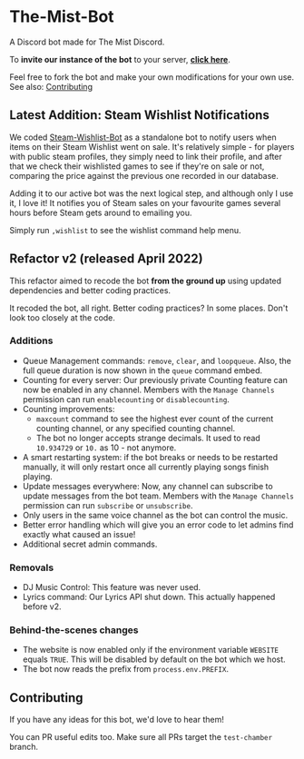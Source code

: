 # The-Mist-Bot
A Discord bot made for The Mist Discord.

To **invite our instance of the bot** to your server, **[click here](https://discord.com/api/oauth2/authorize?client_id=630381078963552267&permissions=70634560&scope=bot)**.

Feel free to fork the bot and make your own modifications for your own use. See also: [Contributing](#contributing)

## Latest Addition: Steam Wishlist Notifications
We coded [Steam-Wishlist-Bot](https://github.com/The-Mist-Development/Steam-Wishlist-Bot) as a standalone bot to notify users when items on their Steam Wishlist went on sale. It's relatively simple - for players with public steam profiles, they simply need to link their profile, and after that we check their wishlisted games to see if they're on sale or not, comparing the price against the previous one recorded in our database. 

Adding it to our active bot was the next logical step, and although only I use it, I love it! It notifies you of Steam sales on your favourite games several hours before Steam gets around to emailing you.

Simply run `,wishlist` to see the wishlist command help menu.  

## Refactor v2 (released April 2022)
This refactor aimed to recode the bot **from the ground up** using updated dependencies and better coding practices. 

It recoded the bot, all right. Better coding practices? In some places. Don't look too closely at the code. 

### Additions
- Queue Management commands: `remove`, `clear`, and `loopqueue`. 
Also, the full queue duration is now shown in the `queue` command embed.
- Counting for every server: Our previously private Counting feature can now be enabled in any channel. 
Members with the `Manage Channels` permission can run `enablecounting` or `disablecounting`.
- Counting improvements: 
    - `maxcount` command to see the highest ever count of the current counting channel, or any specified counting channel.
    - The bot no longer accepts strange decimals. It used to read `10.934729` or `10.` as 10 - not anymore.
- A smart restarting system: if the bot breaks or needs to be restarted manually, it will only restart once all currently playing songs finish playing.
- Update messages everywhere: Now, any channel can subscribe to update messages from the bot team. 
Members with the `Manage Channels` permission can run `subscribe` or `unsubscribe`.
- Only users in the same voice channel as the bot can control the music.
- Better error handling which will give you an error code to let admins find exactly what caused an issue!
- Additional secret admin commands.
### Removals
- DJ Music Control: This feature was never used.
- Lyrics command: Our Lyrics API shut down. This actually happened before v2.
### Behind-the-scenes changes
- The website is now enabled only if the environment variable `WEBSITE` equals `TRUE`. This will be disabled by default on the bot which we host.
- The bot now reads the prefix from `process.env.PREFIX`. 

## Contributing
If you have any ideas for this bot, we'd love to hear them! 

You can PR useful edits too. Make sure all PRs target the `test-chamber` branch.
